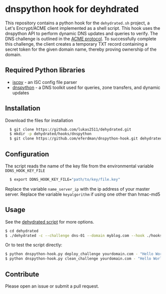 # dnspython hook for deyhdrated

This repository contains a python hook for the `dehydrated.sh` project, a Let's Encrypt/ACME client implemented as a shell script. This hook uses the dnspython API to perform dynamic DNS updates and queries to verify. The DNS challenge is outlined in the [ACME protocol](https://letsencrypt.github.io/acme-spec/#rfc.section.7.4). To successfully complete this challenge, the client creates a temporary TXT record containing a secret token for the given domain name, thereby proving ownership of the domain. 

## Required Python libraries
* [iscpy](https://pypi.python.org/pypi/iscpy) - an ISC config file parser
* [dnspython](http://www.dnspython.org/) - a DNS toolkit used for queries, zone transfers, and dynamic updates

## Installation
Download the files for installation

``` sh
  $ git clone https://github.com/lukas2511/dehydrated.git
  $ mkdir -p dehydrated/hooks/dnspython
  $ git clone https://github.com/eferdman/dnspython-hook.git dehydrated/hooks/dnspython
```
## Configuration
The script reads the name of the key file from the environmental variable `DDNS_HOOK_KEY_FILE`

``` sh
  $ export DDNS_HOOK_KEY_FILE="path/to/key/file.key"
```
Replace the variable `name_server_ip` with the ip address of your master server.
Replace the variable `keyalgorithm` if using one other than hmac-md5

## Usage
See the [dehydrated script](https://github.com/lukas2511/dehydrated) for more options.

``` bash
$ cd dehydrated
$ ./dehydrated -c --challenge dns-01 --domain myblog.com --hook ./hooks/dnspython/dnspython-hook.py
```

Or to test the script directly:

``` bash
$ python dnspython-hook.py deploy_challenge yourdomain.com - "Hello World"
$ python dnspython-hook.py clean_challenge yourdomain.com - "Hello World"
```

## Contribute
Please open an issue or submit a pull request.
